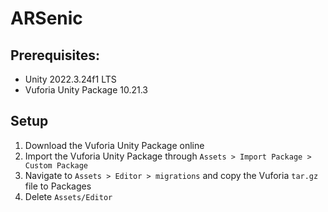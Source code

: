 # ARSenic

## Prerequisites:
- Unity 2022.3.24f1 LTS
- Vuforia Unity Package 10.21.3

## Setup

1. Download the Vuforia Unity Package online
2. Import the Vuforia Unity Package through `Assets > Import Package > Custom Package`
3. Navigate to `Assets > Editor > migrations` and copy the Vuforia `tar.gz` file to Packages
4. Delete `Assets/Editor`
